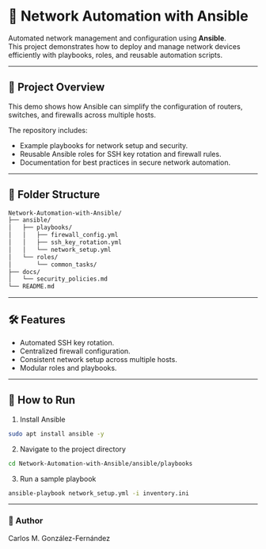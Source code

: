 # 🔧 Network Automation with Ansible

Automated network management and configuration using **Ansible**.  
This project demonstrates how to deploy and manage network devices efficiently with playbooks, roles, and reusable automation scripts.

---

## 🧩 Project Overview
This demo shows how Ansible can simplify the configuration of routers, switches, and firewalls across multiple hosts.

The repository includes:
- Example playbooks for network setup and security.
- Reusable Ansible roles for SSH key rotation and firewall rules.
- Documentation for best practices in secure network automation.

---

## 📂 Folder Structure
```bash
Network-Automation-with-Ansible/
├── ansible/
│   ├── playbooks/
│   │   ├── firewall_config.yml
│   │   ├── ssh_key_rotation.yml
│   │   └── network_setup.yml
│   └── roles/
│       └── common_tasks/
├── docs/
│   └── security_policies.md
└── README.md
```

---

## 🛠 Features
- Automated SSH key rotation.
- Centralized firewall configuration.
- Consistent network setup across multiple hosts.
- Modular roles and playbooks.

---

## 🚀 How to Run
1. Install Ansible
```bash
sudo apt install ansible -y
```
2. Navigate to the project directory
```bash
cd Network-Automation-with-Ansible/ansible/playbooks
```
3. Run a sample playbook
```bash
ansible-playbook network_setup.yml -i inventory.ini
```
---
### 👤 Author
Carlos M. González-Fernández
